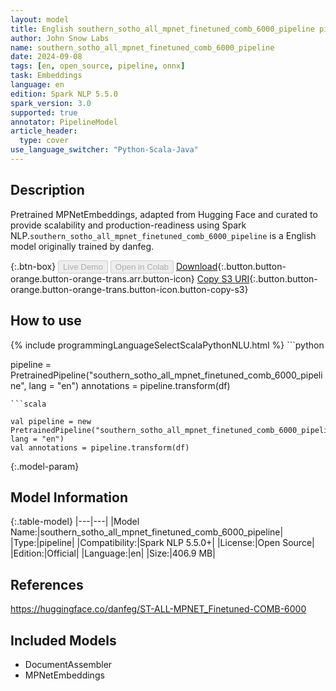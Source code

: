 ```yaml
---
layout: model
title: English southern_sotho_all_mpnet_finetuned_comb_6000_pipeline pipeline MPNetEmbeddings from danfeg
author: John Snow Labs
name: southern_sotho_all_mpnet_finetuned_comb_6000_pipeline
date: 2024-09-08
tags: [en, open_source, pipeline, onnx]
task: Embeddings
language: en
edition: Spark NLP 5.5.0
spark_version: 3.0
supported: true
annotator: PipelineModel
article_header:
  type: cover
use_language_switcher: "Python-Scala-Java"
---
```


## Description

Pretrained MPNetEmbeddings, adapted from Hugging Face and curated to provide scalability and production-readiness using Spark NLP.`southern_sotho_all_mpnet_finetuned_comb_6000_pipeline` is a English model originally trained by danfeg.

{:.btn-box}
<button class="button button-orange" disabled>Live Demo</button>
<button class="button button-orange" disabled>Open in Colab</button>
[Download](https://s3.amazonaws.com/auxdata.johnsnowlabs.com/public/models/southern_sotho_all_mpnet_finetuned_comb_6000_pipeline_en_5.5.0_3.0_1725769219660.zip){:.button.button-orange.button-orange-trans.arr.button-icon}
[Copy S3 URI](s3://auxdata.johnsnowlabs.com/public/models/southern_sotho_all_mpnet_finetuned_comb_6000_pipeline_en_5.5.0_3.0_1725769219660.zip){:.button.button-orange.button-orange-trans.button-icon.button-copy-s3}

## How to use



<div class="tabs-box" markdown="1">
{% include programmingLanguageSelectScalaPythonNLU.html %}
```python

pipeline = PretrainedPipeline("southern_sotho_all_mpnet_finetuned_comb_6000_pipeline", lang = "en")
annotations =  pipeline.transform(df)   

```
```scala

val pipeline = new PretrainedPipeline("southern_sotho_all_mpnet_finetuned_comb_6000_pipeline", lang = "en")
val annotations = pipeline.transform(df)

```
</div>

{:.model-param}
## Model Information

{:.table-model}
|---|---|
|Model Name:|southern_sotho_all_mpnet_finetuned_comb_6000_pipeline|
|Type:|pipeline|
|Compatibility:|Spark NLP 5.5.0+|
|License:|Open Source|
|Edition:|Official|
|Language:|en|
|Size:|406.9 MB|

## References

https://huggingface.co/danfeg/ST-ALL-MPNET_Finetuned-COMB-6000

## Included Models

- DocumentAssembler
- MPNetEmbeddings